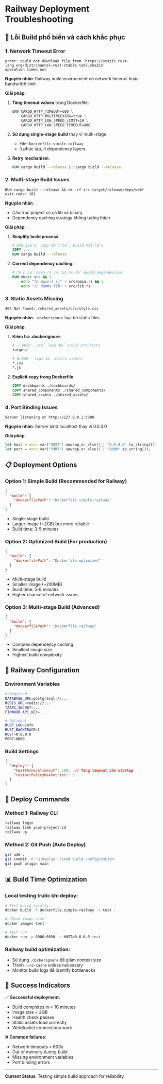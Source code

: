# Railway Deployment Troubleshooting

## 🚨 Lỗi Build phổ biến và cách khắc phục

### 1. Network Timeout Error
```
error: could not download file from 'https://static.rust-lang.org/dist/channel-rust-stable.toml.sha256'
operation timed out
```

**Nguyên nhân**: Railway build environment có network timeout hoặc bandwidth limit.

**Giải pháp**:
1. **Tăng timeout values** trong Dockerfile:
   ```dockerfile
   ENV CARGO_HTTP_TIMEOUT=600 \
       CARGO_HTTP_MULTIPLEXING=true \
       CARGO_HTTP_LOW_SPEED_LIMIT=10 \
       CARGO_HTTP_LOW_SPEED_TIMEOUT=600
   ```

2. **Sử dụng single-stage build** thay vì multi-stage:
   - File: `Dockerfile.simple-railway`
   - Ít phức tạp, ít dependency layers

3. **Retry mechanism**:
   ```dockerfile
   RUN cargo build --release || cargo build --release
   ```

### 2. Multi-stage Build Issues
```
RUN cargo build --release && rm -rf src target/release/deps/web*
exit code: 101
```

**Nguyên nhân**: 
- Cấu trúc project có cả lib và binary
- Dependency caching strategy không tương thích

**Giải pháp**:
1. **Simplify build process**:
   ```dockerfile
   # Đơn giản: copy tất cả, build một lần
   COPY . .
   RUN cargo build --release
   ```

2. **Correct dependency caching**:
   ```dockerfile
   # Cần cả main.rs và lib.rs để build dependencies
   RUN mkdir src && \
       echo "fn main() {}" > src/main.rs && \
       echo "// dummy lib" > src/lib.rs
   ```

### 3. Static Assets Missing
```
404 Not Found: /shared_assets/css/style.css
```

**Nguyên nhân**: `.dockerignore` loại bỏ static files

**Giải pháp**:
1. **Kiểm tra .dockerignore**:
   ```dockerfile
   # ✅ GOOD - chỉ loại bỏ build artifacts
   target/
   
   # ❌ BAD - loại bỏ static assets
   *.css
   *.js
   ```

2. **Explicit copy trong Dockerfile**:
   ```dockerfile
   COPY dashboards ./dashboards/
   COPY shared_components ./shared_components/
   COPY shared_assets ./shared_assets/
   ```

### 4. Port Binding Issues
```
Server listening on http://127.0.0.1:3000
```

**Nguyên nhân**: Server bind localhost thay vì 0.0.0.0

**Giải pháp**:
```rust
let host = env::var("HOST").unwrap_or_else(|_| "0.0.0.0".to_string());
let port = env::var("PORT").unwrap_or_else(|_| "8000".to_string());
```

## 📋 Deployment Options

### Option 1: Simple Build (Recommended for Railway)
```json
{
  "build": {
    "dockerfilePath": "Dockerfile.simple-railway"
  }
}
```
- Single-stage build
- Larger image (~2GB) but more reliable
- Build time: 3-5 minutes

### Option 2: Optimized Build (For production)
```json
{
  "build": {
    "dockerfilePath": "Dockerfile.optimized"
  }
}
```
- Multi-stage build
- Smaller image (~200MB) 
- Build time: 5-8 minutes
- Higher chance of network issues

### Option 3: Multi-stage Build (Advanced)
```json
{
  "build": {
    "dockerfilePath": "Dockerfile.railway"
  }
}
```
- Complex dependency caching
- Smallest image size
- Highest build complexity

## 🔧 Railway Configuration

### Environment Variables
```bash
# Required
DATABASE_URL=postgresql://...
REDIS_URL=redis://...
TAAPI_SECRET=...
FINNHUB_API_KEY=...

# Optional
RUST_LOG=info
RUST_BACKTRACE=1
HOST=0.0.0.0
PORT=8000
```

### Build Settings
```json
{
  "deploy": {
    "healthcheckTimeout": 180,  // Tăng timeout cho startup
    "restartPolicyMaxRetries": 5
  }
}
```

## 🚀 Deploy Commands

### Method 1: Railway CLI
```bash
railway login
railway link your-project-id
railway up
```

### Method 2: Git Push (Auto Deploy)
```bash
git add .
git commit -m "🚀 Deploy: Fixed build configuration"
git push origin main
```

## 📊 Build Time Optimization

### Local testing trước khi deploy:
```bash
# Test build locally
docker build -f Dockerfile.simple-railway -t test .

# Check image size
docker images test

# Test run
docker run -p 8000:8000 -e HOST=0.0.0.0 test
```

### Railway build optimization:
- Sử dụng `.dockerignore` để giảm context size
- Tránh `--no-cache` unless necessary
- Monitor build logs để identify bottlenecks

## 🎯 Success Indicators

✅ **Successful deployment**:
- Build completes in < 10 minutes  
- Image size < 2GB
- Health check passes
- Static assets load correctly
- WebSocket connections work

❌ **Common failures**:
- Network timeouts > 600s
- Out of memory during build
- Missing environment variables
- Port binding errors

---

**Current Status**: Testing simple build approach for reliability
